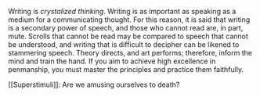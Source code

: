 Writing is _crystalized thinking_. Writing is as important as speaking as a medium for a communicating thought. For this reason, it is said that writing is a secondary power of speech, and those who cannot read are, in part, mute. Scrolls that cannot be read may be compared to speech that cannot be understood, and writing that is difficult to decipher can be likened to stammering speech. Theory directs, and art performs; therefore, inform the mind and train the hand. If you aim to achieve high excellence in penmanship, you must master the principles and practice them faithfully.


[[Superstimuli]]: Are we amusing ourselves to death?  
